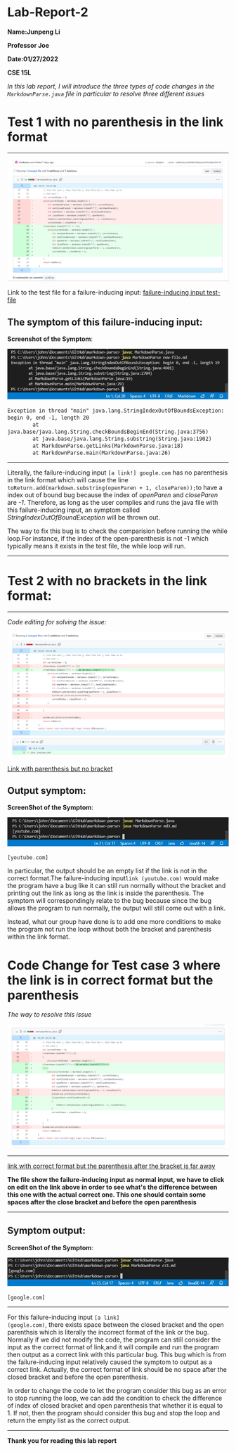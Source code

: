 # Lab-Report-2
**Name:Junpeng Li**
>
**Professor Joe**
>
**Date:01/27/2022**
>
**CSE 15L**
>
*In this lab report, I will introduce the three types of code changes in the `MarkdownParse.java` file in particular to resolve three different issues*
>
# Test 1 with no parenthesis in the link format
___
![image](s1.png)
>
Link to the test file for a failure-inducing input:
[failure-inducing input test-file](https://github.com/rinakaura/markdown-parse/blob/main/new-file.md)
>
## The symptom of this failure-inducing input:
**Screenshot of the Symptom**:
>
![image](m1.JPG)
>
```
Exception in thread "main" java.lang.StringIndexOutOfBoundsException: begin 0, end -1, length 20
        at java.base/java.lang.String.checkBoundsBeginEnd(String.java:3756)
        at java.base/java.lang.String.substring(String.java:1902)
        at MarkdownParse.getLinks(MarkdownParse.java:18)
        at MarkdownParse.main(MarkdownParse.java:26) 
```
___
>
Literally, the failure-inducing input `[a link!] google.com` has no parenthesis in the link format which will cause the line ` toReturn.add(markdown.substring(openParen + 1, closeParen));`to have a index out of bound bug because the index of *openParen* and *closeParen* are *-1*. Therefore, as long as the user complies and runs the java file with this failure-inducing input, an symptom called *StringIndexOutOfBoundException* will be thrown out.
>
The way to fix this bug is to check the comparision before running the while loop.For instance, if the index of the open-parenthesis is not -1 which typically means it exists in the test file, the while loop will run.
>
___
# Test 2 with no brackets in the link format:
___
*Code editing for solving the issue:*
>
![image](s2.png)
>
[Link with parenthesis but no bracket](https://github.com/lhailani/markdown-parse/blob/main/md3.md)
>
## Output symptom:
**ScreenShot of the Symptom**:
>
![image](m2.JPG)
```
[youtube.com]
```
>
In particular, the output should be an empty list if the link is not in the correct format.The failure-inducing input`link (youtube.com)` would make the program have a bug like it can still run normally without the bracket and printing out the link as long as the link is inside the parenthesis. The symptom will correspondingly relate to the bug because since the bug allows the program to run normally, the output will still come out with a link.
>
Instead, what our group have done is to add one more conditions to make the program not run the loop without both the bracket and parenthesis within the link format.
>
# Code Change for Test case 3 where the link is in correct format but the parenthesis
*The way to resolve this issue*
>
![image](s3.png)
>
___
[link with correct format but the parenthesis after the bracket is far away](https://github.com/johnsonli010801/markdown-parse/edit/main/cs1.md)
>
**The file show the failure-inducing input as normal input, we have to click on edit on the link above in order to see what's the difference between this one with the actual correct one. This one should contain some spaces after the close bracket and before the open parenthesis**
>
___
## Symptom output:
**ScreenShot of the Symptom**:
>
![image](m3.JPG)
```
[google.com]
```
___
For this failure-inducing input `[a link]                                                                      (google.com)`, there exists space between the closed bracket and the open parenthsis which is literally the incorrect format of the link or the bug. Normally if we did not modify the code, the program can still consider the input as the correct format of link,and it will compile and run the program then output as a correct link with this particular bug. This bug which is from the failure-inducing input relatively caused the symptom to output as a correct link.
Actually, the correct format of link should be no space after the closed bracket and before the open parenthesis.
>
 In order to change the code to let the program consider this bug as an error to stop running the loop, we can add the condition to check the difference of index of closed bracket and open parenthesis that whether it is equal to 1. If not, then the program should consider this bug and stop the loop and return the empty list as the correct output.
 >
 ___

**Thank you for reading this lab report**
